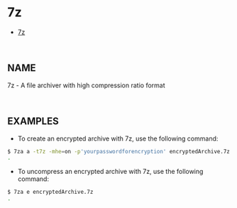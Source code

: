 # 7z

- [7z](https://manpages.ubuntu.com/manpages/focal/en/man1/7z.1.html)

<br>

## NAME

7z - A file archiver with high compression ratio format

<br>

## EXAMPLES

- To create an encrypted archive with 7z, use the following command:

```bash
$ 7za a -t7z -mhe=on -p'yourpasswordforencryption' encryptedArchive.7z  directoryToArchiveAndEncrypt
.
```

- To uncompress an encrypted archive with 7z, use the following command:

```bash
$ 7za e encryptedArchive.7z  
.
```
